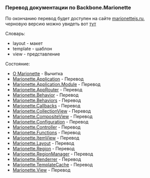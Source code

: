 ### Перевод документации по Backbone.Marionette

По окончанию перевод будет доступен на сайте [marionettejs.ru](http://marionettejs.ru), черновую версию можно увидеть вот [тут](http://instanceofpro.github.io/marionettejs.ru/)

Словарь:
* layout - макет
* template - шаблон
* view - представление

Состояние:
* [О Marionette](ru/readme.md) - Вычитка
* [Marionette.Application](ru/marionette.application.md) - Перевод
* [Marionette.Application.Module](ru/marionette.application.module.md) - Перевод
* [Marionette.AppRouter](ru/marionette.approuter.md) - Перевод
* [Marionette.Behavior](ru/marionette.behavior.md) - Перевод
* [Marionette.Behaviors](ru/marionette.behaviors.md) - Перевод
* [Marionette.Callbacks](ru/marionette.callbacks.md) - Перевод
* [Marionette.CollectionView](ru/marionette.collectionview.md) - Перевод
* [Marionette.CompositeView](ru/marionette.compositeview.md) - Перевод
* [Marionette.Configuration](ru/marionette.configuration.md) - Перевод
* [Marionette.Controller](ru/marionette.controller.md) - Перевод
* [Marionette.Functions](ru/marionette.functions.md) - Перевод
* [Marionette.ItemView](ru/marionette.itemview.md) - Перевод
* [Marionette.Layout](ru/marionette.layout.md) - Перевод
* [Marionette.Region](ru/marionette.region.md) - Перевод
* [Marionette.RegionManager](ru/marionette.regionmanager.md) - Перевод
* [Marionette.Renderrer](ru/marionette.renderrer.md) - Перевод
* [Marionette.TemplateCache](ru/marionette.templatecache.md) - Перевод
* [Marionette.View](ru/marionette.view.md) - Перевод